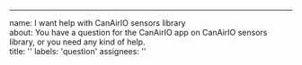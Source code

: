 ---
name: I want help with CanAirIO sensors library  
about: You have a question for the CanAirIO app on CanAirIO sensors library, or you need any kind of help.  
title: ''
labels: 'question'
assignees: ''
